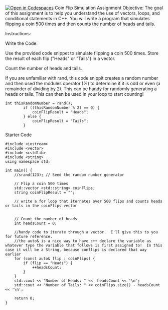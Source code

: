 [![Open in Codespaces](https://classroom.github.com/assets/launch-codespace-2972f46106e565e64193e422d61a12cf1da4916b45550586e14ef0a7c637dd04.svg)](https://classroom.github.com/open-in-codespaces?assignment_repo_id=20781081)
Coin Flip Simulation Assignment
Objective:
The goal of this assignment is to help you understand the use of vectors, loops, and conditional statements in C++. You will write a program that simulates flipping a coin 500 times and then counts the number of heads and tails.

Instructions:

Write the Code:

Use the provided code snippet to simulate flipping a coin 500 times.
Store the result of each flip ("Heads" or "Tails") in a vector.

Count the number of heads and tails.

If you are unfamiliar with rand, this code snippit creates a random number and then used the modules operator (%) to determine if it is odd or even (a remainder of dividing by 2).  This can be handy for randomly generating a 
heads or tails.  This can then be used in your loop to start counting!
```
int thisRandomNumber = rand();
        if ((thisRandomNumber % 2) == 0) {
            coinFlipResult = "Heads";
        } else {
            coinFlipResult = "Tails";
        }
```

Starter Code

```
#include <iostream>
#include <vector>
#include <cstdlib>
#include <string>
using namespace std;

int main() {
    //srand(123); // Seed the random number generator

    // Flip a coin 500 times
    std::vector <std::string> coinFlips;
    string coinFlipResult = "";
    
    // write a for loop that iternates over 500 flips and counts heads or tails in the coinFlips vector


    // Count the number of heads
    int headsCount = 0;

    //handy code to iterate through a vector.  I'll give this to you for future reference.
    //the auto& is a nice way to have c++ declare the variable as whatever type the variable that follows is first assigned to!  In this case it will be a String, because conflips is declared that way earlier
    for (const auto& flip : coinFlips) {  
        if (flip == "Heads") {
            ++headsCount;
        }
    }
    std::cout << "Number of Heads: " <<  headsCount << '\n';
    std::cout << "Number of Tails: " << coinFlips.size() - headsCount << '\n';

    return 0;
}


```
